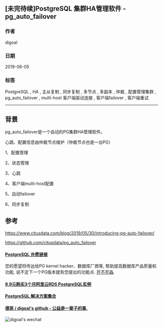 ## [未完待续]PostgreSQL 集群HA管理软件 - pg_auto_failover
                                                                                                                                                    
### 作者                                                                                                                                                    
digoal                                                                                                                                                    
                                                                                                                                                    
### 日期                                                                                                                                                    
2019-06-05                                                                                                                                                    
                                                                                                                                                    
### 标签                                                                                                                                                    
PostgreSQL , HA , 主从复制 , 同步复制 , 多节点 , 多副本 , 仲裁 , 配置管理集群 , pg_auto_failover , multi-host 客户端驱动连接 , 客户端failover , 客户端重试       
                                                                   
----                                                                                                                                              
                                                                                                                                                
## 背景 
pg_auto_failover是一个自动的PG集群HA管理软件。

心跳、配置信息由仲裁节点维护（仲裁节点也是一台PG）




1、配置管理

2、状态管理

3、心跳

4、客户端multi-host配置

5、自动failover

6、同步复制




## 参考
https://www.citusdata.com/blog/2019/05/30/introducing-pg-auto-failover/

https://github.com/citusdata/pg_auto_failover
  
  
  
  
  
  
  
  
  
  
  
  
  
  
  
  
  
  
  
  
  
  
  
  
  
  
  
  
  
  
  
  
  
  
  
  
  
  
  
  
  
  
  
  
  
  
  
  
  
  
  
  
  
  
  
  
  
  
  
  
#### [PostgreSQL 许愿链接](https://github.com/digoal/blog/issues/76 "269ac3d1c492e938c0191101c7238216")
您的愿望将传达给PG kernel hacker、数据库厂商等, 帮助提高数据库产品质量和功能, 说不定下一个PG版本就有您提出的功能点. [开不开森](https://github.com/digoal/blog/issues/76 "269ac3d1c492e938c0191101c7238216").  
  
  
#### [9.9元购买3个月阿里云RDS PostgreSQL实例](https://www.aliyun.com/database/postgresqlactivity "57258f76c37864c6e6d23383d05714ea")
  
  
#### [PostgreSQL 解决方案集合](https://yq.aliyun.com/topic/118 "40cff096e9ed7122c512b35d8561d9c8")
  
  
#### [德哥 / digoal's github - 公益是一辈子的事.](https://github.com/digoal/blog/blob/master/README.md "22709685feb7cab07d30f30387f0a9ae")
  
  
![digoal's wechat](../pic/digoal_weixin.jpg "f7ad92eeba24523fd47a6e1a0e691b59")
  
